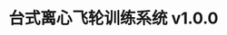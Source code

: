 <!--
 * @Author: your name
 * @Date: 2020-01-10 10:53:26
 * @LastEditTime: 2020-09-24 10:05:31
 * @LastEditors : Please set LastEditors
 * @Description: In User Settings Edit
 * @FilePath: \undefinedc:\Users\wuxiaobin\Desktop\electron-vuecli3-demo\README.md
 -->

# 台式离心飞轮训练系统 v1.0.0

